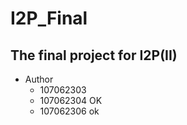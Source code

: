 # I2P_Final

## The final project for I2P(II)

- Author
  - 107062303
  - 107062304 OK
  - 107062306  ok
